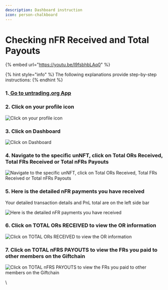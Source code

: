 ```yaml
---
description: Dashboard instruction
icon: person-chalkboard
---
```


# Checking nFR Received and Total Payouts

{% embed url="https://youtu.be/l9fsbhbLAq0" %}

{% hint style="info" %}
The following explanations provide step-by-step instructions:
{% endhint %}

### 1.[ Go to untrading.org App](https://app.untrading.org/)

### 2. Click on your profile icon

![Click on your profile icon](https://lh5.googleusercontent.com/JNVB0yeLH5zYyxgEkLV7ciEPIcfxEfWYHDBZQ7MPliuZ32FRwcoE1jKqfa3ce9hFFtydurT40W3IvHBKXyvYJZfoQgpB3AuLQTQMSZ7Yk\_jV\_Z2smyKGuDW00V2p-kI493TM9S\_KliefEjaKce36QWpzDpTeIV\_FrFP7JHr3nTxDdzrf\_1hkWOxXNZQkcA)

### 3. Click on Dashboard

![Click on Dashboard](https://lh4.googleusercontent.com/7-J9FX\_3\_\_rfkA7er73wB7f935OaaJWSE38H8l9XySEUbqMXgDn1RMsAiSNrtIfhkaQ0Ft2pfxapxIG1lnS-lD9T\_TA3vC2u5hL77ekfu1y5TxY070JnV9hCFfEApIHDwNJ0dG\_LlnxptCFe3aoEIYHnKTm9rXPFG9vyLERzncVXGBthu9yexbZiOdE-HA)

### 4. Navigate to the specific unNFT, click on Total ORs Received, Total FRs Received or Total nFRs Payouts

![Navigate to the specific unNFT, click on Total ORs Received, Total FRs Received or Total nFRs Payouts](https://lh4.googleusercontent.com/z\_cRHhz6uL6GlW9Ww4XZ18MFBF0vbNnkSTen9c20QrLX\_ZXZKZ-XRLY9wqEn7j45mP4eEXYBmjJkVhqE0fH4E2NxLq37wlX0sAjohHjYPLYeCws1PwvFBkaD9ap\_qhPYn6TQ2CXZPlzjegQ2hR3365mnOQhnLJKfLckZXP1BqGRs\_6J\_yrPccIoq93F55Q)

### 5. Here is the detailed nFR payments you have received

Your detailed transaction details and PnL total are on the left side bar

![Here is the detailed nFR payments you have received](https://lh3.googleusercontent.com/QFCcHU6c3x6iu707Vwz7XXoUFiUvJCFASo0HrwMGnIsz2BHAW3YkkEaSmYl4ZtD3Zu0RQvJjtVKOjkxSPp7QQ0Ljp8ii7w49RTZcmWe\_qRMFg3GH9j8bZIAf6XEjI\_FiA3uZgd5XQfycBdSdFtBQMsDkfuqsVTLTabSV39cnRorXewZDnWNeubUFyyub6A)

### 6. Click on TOTAL ORs RECEIVED to view the OR information

![Click on TOTAL ORs RECEIVED to view the OR information](https://lh6.googleusercontent.com/l7RtlC2Ldd-PFjm58CSRwT6dpp8tKLlS0VOXhKA--oxiMyfZw9Rtx\_aNKUj9GhCdFmY0VqXLdlrt2-r3iqEmTIH5Jp66s-8vG9zakaUOBlkosH1NFkE5HalZzOyeAcjI7QRnd2en8blMowpOYCdaD\_YE-JGr2NMvNsltQiTUeiIpJEuSA-kg7bxZZa-uSA)

### 7. Click on TOTAL nFRS PAYOUTS to view the FRs you paid to other members on the Giftchain

![Click on TOTAL nFRS PAYOUTS to view the FRs you paid to other members on the Giftchain](https://lh6.googleusercontent.com/Oi-yrGV8WiA0-VzJV1hFRZ7l404NaQxew9TV0ys9TyBBZfnGX\_glpMx6Diphtxbt2M2M3v6OrMdbUc3CZLK\_1qbPB7MeOK0tRNRd5vWE1sXBPShWKeAdDSR6yANbSKApRqh07iQRfD2AkHyJqIJ97SZVO1TefvI9tvxLtWwmu8mlL\_sv7ySl6KGnesanbA)

\
